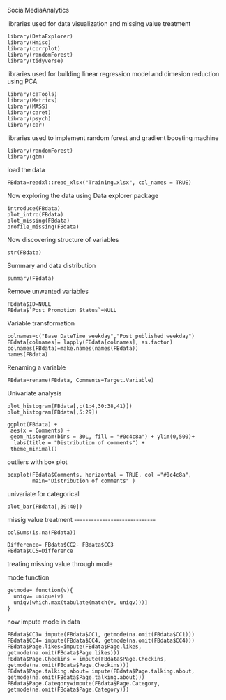 SocialMediaAnalytics

libraries used for data visualization and missing value treatment 

```{r}
library(DataExplorer)
library(Hmisc)
library(corrplot)
library(randomForest)
library(tidyverse)
```
libraries used for building linear regression model and dimesion reduction using PCA
```{r}
library(caTools)
library(Metrics)
library(MASS)
library(caret)
library(psych)
library(car)
```
libraries used to implement random forest and gradient boosting machine 
```{r}
library(randomForest)
library(gbm)
```
load the data 
```{r}
FBdata=readxl::read_xlsx("Training.xlsx", col_names = TRUE)
```
Now exploring the data using Data explorer package 
```{r}
introduce(FBdata)
plot_intro(FBdata)
plot_missing(FBdata)
profile_missing(FBdata)
```
Now discovering structure of variables 
```{r}
str(FBdata)
```
Summary and data distribution
```{r}
summary(FBdata)
```
Remove unwanted variables 
```{r}
FBdata$ID=NULL
FBdata$`Post Promotion Status`=NULL
```
Variable transformation 
```{r}
colnames=c("Base DateTime weekday","Post published weekday")
FBdata[colnames]= lapply(FBdata[colnames], as.factor)
colnames(FBdata)=make.names(names(FBdata))
names(FBdata)
```
Renaming a variable 
```{r}
FBdata=rename(FBdata, Comments=Target.Variable)
```
Univariate analysis 
```{r}
plot_histogram(FBdata[,c(1:4,30:38,41)])
plot_histogram(FBdata[,5:29])
```
```{r}
ggplot(FBdata) +
 aes(x = Comments) +
 geom_histogram(bins = 30L, fill = "#0c4c8a") + ylim(0,500)+
  labs(title = "Distribution of comments") +
 theme_minimal()
```
outliers with box plot 
```{r}
boxplot(FBdata$Comments, horizontal = TRUE, col ="#0c4c8a", 
        main="Distribution of comments" )
```
univariate for categorical
```{r}
plot_bar(FBdata[,39:40])
```
missig value treatment -----------------------------
```{r}
colSums(is.na(FBdata)) 
```

```{r}
Difference= FBdata$CC2- FBdata$CC3
FBdata$CC5=Difference
```
treating missing value through mode 

mode function 
```{r}
getmode= function(v){
  uniqv= unique(v)
  uniqv[which.max(tabulate(match(v, uniqv)))]
}
```
now impute mode in data 
```{r}
FBdata$CC1= impute(FBdata$CC1, getmode(na.omit(FBdata$CC1)))
FBdata$CC4= impute(FBdata$CC4, getmode(na.omit(FBdata$CC4)))
FBdata$Page.likes=impute(FBdata$Page.likes, getmode(na.omit(FBdata$Page.likes)))
FBdata$Page.Checkins = impute(FBdata$Page.Checkins, getmode(na.omit(FBdata$Page.Checkins)))
FBdata$Page.talking.about= impute(FBdata$Page.talking.about, getmode(na.omit(FBdata$Page.talking.about)))
FBdata$Page.Category=impute(FBdata$Page.Category, getmode(na.omit(FBdata$Page.Category)))
```




